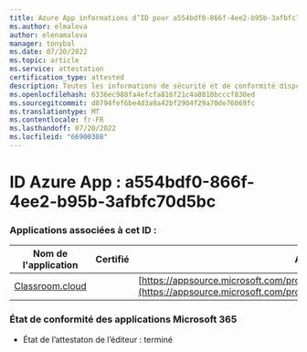 ```yaml
---
title: Azure App informations d’ID pour a554bdf0-866f-4ee2-b95b-3afbfc70d5bc
ms.author: elmalova
author: elenamalova
manager: tonybal
ms.date: 07/20/2022
ms.topic: article
ms.service: attestation
certification_type: attested
description: Toutes les informations de sécurité et de conformité disponibles pour a554bdf0-866f-4ee2-b95b-3afbfc70d5bc.
ms.openlocfilehash: 6336ec988fa4efcfa816f21c4a0810bcccf830ed
ms.sourcegitcommit: d8794fef6be4d3a9a42bf2904f29a70de76069fc
ms.translationtype: MT
ms.contentlocale: fr-FR
ms.lasthandoff: 07/20/2022
ms.locfileid: "66900308"
---
```

# <a name="azure-app-id-a554bdf0-866f-4ee2-b95b-3afbfc70d5bc"></a>ID Azure App : a554bdf0-866f-4ee2-b95b-3afbfc70d5bc


### <a name="apps-associated-with-this-id"></a>Applications associées à cet ID :
| **Nom de l'application** | **Certifié** | **Afficher dans AppSource** |
|--------------|---------------|-----------------------|
| [Classroom.cloud](../forward/netsupportltd1595255396224.classroom_cloud.md) |  | [https://appsource.microsoft.com/product/office/netsupportltd1595255396224.classroom_cloud](https://appsource.microsoft.com/product/office/netsupportltd1595255396224.classroom_cloud) |

### <a name="microsoft-365-app-compliance-status"></a>État de conformité des applications Microsoft 365
- État de l’attestaton de l’éditeur : terminé
